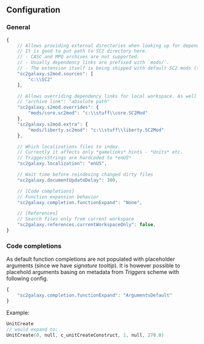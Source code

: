 ## Configuration

### General

```js
{
    // Allows providing external directories when looking up for dependencies.
    // It is good to put path to SC2 directory here.
    // - CASC and MPQ archives are not supported.
    // - Usually dependency links are prefixed with `mods/`.
    // - The extension itself is being shipped with default SC2 mods (they're stripped from irrevelant files, also only *enUS* localization is included).
    "sc2galaxy.s2mod.sources": [
        "c:\\SC2"
    ],

    // Allows overriding dependency links for local workspace. As well as forcing indexing of extra ones.
    // "archive link": "absolute path"
    "sc2galaxy.s2mod.overrides": {
        "mods/core.sc2mod": "c:\\stuff\\core.SC2Mod"
    },
    "sc2galaxy.s2mod.extra": {
        "mods/liberty.sc2mod": "c:\\stuff\\liberty.SC2Mod"
    },

    // Which localizations files to index.
    // Currently it affects only *gamelinks* hints - *Units* etc.
    // TriggersStrings are hardcoded to *enUS*
    "sc2galaxy.localization": "enUS",

    // Wait time before reindexing changed dirty files
    "sc2galaxy.documentUpdateDelay": 300,

    // [Code completions]
    // Function expansion behavior
    "sc2galaxy.completion.functionExpand": "None",

    // [References]
    // Search files only from current workspace
    "sc2galaxy.references.currentWorkspaceOnly": false,
}
```

### Code completions
As default function completions are not populated with placeholder arguments (since we have *signature tooltip*).
It is however possible to placehold arguments basing on metadata from *Triggers* scheme with following config.
```js
{
    "sc2galaxy.completion.functionExpand": "ArgumentsDefault"
}
```
Example:
```c
UnitCreate
// would expand to:
UnitCreate(0, null, c_unitCreateConstruct, 1, null, 270.0)
```